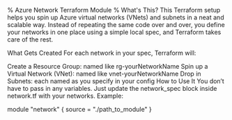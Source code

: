 % Azure Network Terraform Module %
What's This?
This Terraform setup helps you spin up Azure virtual networks (VNets) and subnets in a neat and scalable way. Instead of repeating the same code over and over, you define your networks in one place using a simple local spec, and Terraform takes care of the rest.

What Gets Created
For each network in your spec, Terraform will:

Create a Resource Group: named like rg-yourNetworkName
Spin up a Virtual Network (VNet): named like vnet-yourNetworkName
Drop in Subnets: each named as you specify in your config
How to Use It
You don’t have to pass in any variables. Just update the network_spec block inside network.tf with your networks. Example:

module "network" {
  source = "./path_to_module"
}
